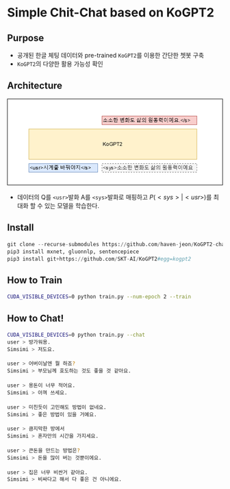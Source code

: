 
# Simple Chit-Chat based on KoGPT2 

## Purpose

- 공개된 한글 체팅 데이터와 pre-trained `KoGPT2`를 이용한 간단한 쳇봇 구축
- `KoGPT2`의 다양한 활용 가능성 확인

## Architecture

![arch](imgs/simsimi.png)

- 데이터의 Q를 `<usr>`발화 A를 `<sys>`발화로 매핑하고 $P(<sys>|<usr>)$를 최대화 할 수 있는 모델을 학습한다.


## Install

```python
git clone --recurse-submodules https://github.com/haven-jeon/KoGPT2-chatbot.git
pip3 install mxnet, gluonnlp, sentencepiece
pip3 install git+https://github.com/SKT-AI/KoGPT2#egg=kogpt2
```

## How to Train

```bash
CUDA_VISIBLE_DEVICES=0 python train.py --num-epoch 2 --train
```

## How to Chat!

```bash
CUDA_VISIBLE_DEVICES=0 python train.py --chat
user > 방가워용.
Simsimi > 저도요.

user > 어버이날엔 뭘 하죠?
Simsimi > 부모님께 효도하는 것도 좋을 것 같아요.

user > 용돈이 너무 적어요.
Simsimi > 아껴 쓰세요.

user > 미친듯이 고민해도 방법이 없네요.
Simsimi > 좋은 방법이 있을 거예요.

user > 큼지막한 방에서
Simsimi > 혼자만의 시간을 가지세요.

user > 큰돈을 만드는 방법은?
Simsimi > 돈을 많이 버는 것뿐이에요.

user > 집은 너무 비싼거 같아요.
Simsimi > 비싸다고 해서 다 좋은 건 아니에요.
```

